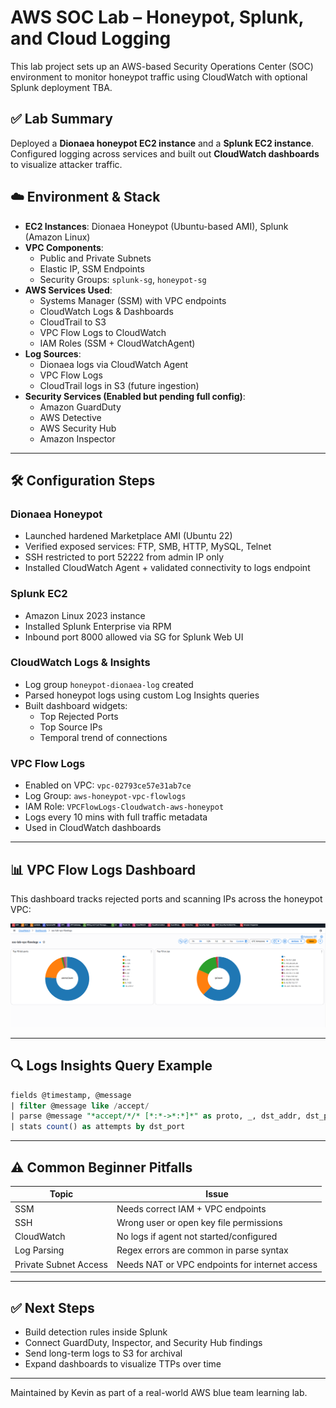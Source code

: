 
# AWS SOC Lab – Honeypot, Splunk, and Cloud Logging

This lab project sets up an AWS-based Security Operations Center (SOC) environment to monitor honeypot traffic using CloudWatch with optional Splunk deployment TBA.

## ✅ Lab Summary

Deployed a **Dionaea honeypot EC2 instance** and a **Splunk EC2 instance**. Configured logging across services and built out **CloudWatch dashboards** to visualize attacker traffic.

## ☁️ Environment & Stack

- **EC2 Instances**: Dionaea Honeypot (Ubuntu-based AMI), Splunk (Amazon Linux)
- **VPC Components**:
  - Public and Private Subnets
  - Elastic IP, SSM Endpoints
  - Security Groups: `splunk-sg`, `honeypot-sg`
- **AWS Services Used**:
  - Systems Manager (SSM) with VPC endpoints
  - CloudWatch Logs & Dashboards
  - CloudTrail to S3
  - VPC Flow Logs to CloudWatch
  - IAM Roles (SSM + CloudWatchAgent)
- **Log Sources**:
  - Dionaea logs via CloudWatch Agent
  - VPC Flow Logs
  - CloudTrail logs in S3 (future ingestion)
- **Security Services (Enabled but pending full config)**:
  - Amazon GuardDuty
  - AWS Detective
  - AWS Security Hub
  - Amazon Inspector

---

## 🛠️ Configuration Steps

### Dionaea Honeypot
- Launched hardened Marketplace AMI (Ubuntu 22)
- Verified exposed services: FTP, SMB, HTTP, MySQL, Telnet
- SSH restricted to port 52222 from admin IP only
- Installed CloudWatch Agent + validated connectivity to logs endpoint

### Splunk EC2
- Amazon Linux 2023 instance
- Installed Splunk Enterprise via RPM
- Inbound port 8000 allowed via SG for Splunk Web UI

### CloudWatch Logs & Insights
- Log group `honeypot-dionaea-log` created
- Parsed honeypot logs using custom Log Insights queries
- Built dashboard widgets:
  - Top Rejected Ports
  - Top Source IPs
  - Temporal trend of connections

### VPC Flow Logs
- Enabled on VPC: `vpc-02793ce57e31ab7ce`
- Log Group: `aws-honeypot-vpc-flowlogs`
- IAM Role: `VPCFlowLogs-Cloudwatch-aws-honeypot`
- Logs every 10 mins with full traffic metadata
- Used in CloudWatch dashboards

---

## 📊 VPC Flow Logs Dashboard

This dashboard tracks rejected ports and scanning IPs across the honeypot VPC:

![VPC Flow Logs Dashboard](assets/vpc-flowlogs-dashboard.png)

---

## 🔍 Logs Insights Query Example

```sql
fields @timestamp, @message
| filter @message like /accept/
| parse @message "*accept/*/* [*:*->*:*]*" as proto, _, dst_addr, dst_port, src_addr, src_port, _
| stats count() as attempts by dst_port
```

---

## ⚠️ Common Beginner Pitfalls

| Topic | Issue |
|-------|-------|
| SSM | Needs correct IAM + VPC endpoints |
| SSH | Wrong user or open key file permissions |
| CloudWatch | No logs if agent not started/configured |
| Log Parsing | Regex errors are common in parse syntax |
| Private Subnet Access | Needs NAT or VPC endpoints for internet access |

---

## ✅ Next Steps

- Build detection rules inside Splunk
- Connect GuardDuty, Inspector, and Security Hub findings
- Send long-term logs to S3 for archival
- Expand dashboards to visualize TTPs over time

---

Maintained by Kevin as part of a real-world AWS blue team learning lab.
